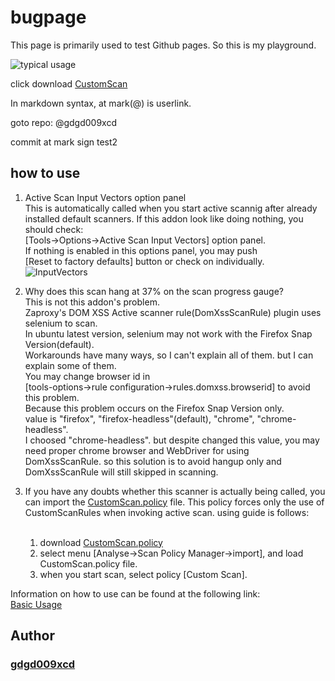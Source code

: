 # bugpage
This page is primarily used to test Github pages.
So this is my playground.

![typical usage](assets/images/typical.gif)

click download [CustomScan](CustomScan.policy)

In markdown syntax, at mark(@) is userlink.

goto repo: @gdgd009xcd

commit at mark sign test2

## how to use

1. Active Scan Input Vectors option panel<br>
   This is automatically called when you start active scannig after already installed default scanners.
   If this addon look like doing nothing, you should check:<br> [Tools->Options->Active Scan Input Vectors] option panel.<br>
   If nothing is enabled in this options panel, you may push<br>[Reset to factory defaults] button or check on individually.
   ![InputVectors](assets/images/activescaninputvectors.png)

2. Why does this scan hang at 37% on the scan progress gauge?<br>
   This is not this addon's problem.<br>
   Zaproxy's DOM XSS Active scanner rule(DomXssScanRule) plugin uses selenium to scan.<br>
   In ubuntu latest version, selenium may not work with the Firefox Snap Version(default).<br>
   Workarounds have many ways, so I can't explain all of them. but I can explain some of them.<br>
   You may change browser id in<br> [tools-options->rule configuration->rules.domxss.browserid] to avoid this problem.<br>
   Because this problem occurs on the Firefox Snap Version only.<br>
   value is "firefox", "firefox-headless"(default), "chrome", "chrome-headless".<br>
   I choosed "chrome-headless". but despite changed this value, you may need proper chrome browser and WebDriver for using DomXssScanRule. so this solution is to avoid hangup only and DomXssScanRule will still skipped in scanning.<br>
<p>

3. If you have any doubts whether this scanner is actually being called, you can import the [CustomScan.policy](CustomScan.policy) file. This policy forces only the use of CustomScanRules when invoking active scan. using guide is follows:<br><br>

    1. download [CustomScan.policy](CustomScan.policy)
    1. select menu [Analyse->Scan Policy Manager->import], and load CustomScan.policy file.
    1. when you start scan, select policy [Custom Scan].

Information on how to use can be found at the following link: <BR>
[Basic Usage](https://github.com/gdgd009xcd/CustomActiveScanForZAP/wiki/1.0.-Basic-Usage)

## Author
### [gdgd009xcd](https://gdgd009xcd.github.io/)


